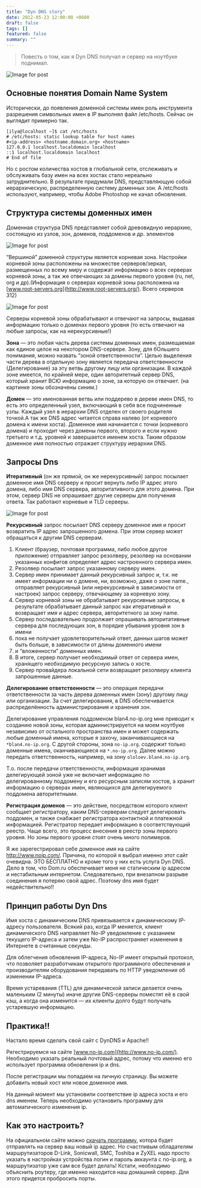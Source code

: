 ```yaml
---
title: "Dyn DNS story"
date: 2012-05-23 12:00:00 +0600
draft: false
tags: []
featured: false
summary: ""
---
```


> Повесть о том, как я Dyn DNS получал и сервер на ноутбуке поднимал.

![Image for post](https://miro.medium.com/max/650/0*v-mynggPV7aFAn3E.jpg)

## Основные понятия Domain Name System

Исторически, до появления доменной системы имен роль инструмента разрешения символьных имен в IP выполнял файл /etc/hosts. Сейчас он выглядит примерно так.

```shell
[ilya@localhost ~]$ cat /etc/hosts
# /etc/hosts: static lookup table for host names
#<ip-address> <hostname.domain.org> <hostname>
127.0.0.1 localhost.localdomain localhost
::1 localhost.localdomain localhost
# End of file
```

Но с ростом количества хостов в глобальной сети, отслеживать и обслуживать базу имен на всех хостах стало нереально затруднительно. В результате придумали DNS, представляющую собой иерархическую, распределенную систему доменных зон. А /etc/hosts используют, например, чтобы Adobe Photoshop не качал обновления.

## Структура системы доменных имен

Доменная структура DNS представляет собой древовидную иерархию, состоящую из узлов, зон, доменов, поддоменов и др. элементов

![Image for post](https://miro.medium.com/max/1024/0*KWmL5PBYCp2FsKIE.png)

“Вершиной” доменной структуры является корневая зона. Настройки корневой зоны расположены на множестве серверов/зеркал, размещенных по всему миру и содержат информацию о всех серверах корневой зоны, а так же отвечающих за домены первого уровня (ru, net, org и др).(Информация о серверах корневой зоны расположена на [www.root-servers.org](http://www.root-servers.org/). Всего серверов 312)

![Image for post](https://miro.medium.com/max/1024/0*9LhVymSuGWP7nWNw.png)

Серверы корневой зоны обрабатывают и отвечают на запросы, выдавая информацию только о доменах первого уровня (то есть отвечают на любые запросы, как на нерекурсивные!)

**Зона** — это любая часть дерева системы доменных имен, размещаемая как единое целое на некотором DNS-сервере. Зону, для бОльшего понимания, можно назвать “зоной ответственности”. Целью выделения части дерева в отдельную зону является передача ответственности (Делегирование) за эту ветвь другому лицу или организации. В каждой зоне имеется, по крайней мере, один авторитетный сервер DNS, который хранит ВСЮ информацию о зоне, за которую он отвечает. (на картинке зоны обозначены синим.)

**Домен** — это именованная ветвь или поддерево в дереве имен DNS, то есть это определенный узел, включающий в себя все подчиненные узлы. Каждый узел в иерархии DNS отделен от своего родителя точкой.А так же DNS адрес читается справа налево (от корневого домена к имени хоста). Доменное имя начинается с точки (корневого домена) и проходит через домены первого, второго и если нужно третьего и т.д. уровней и завершается именем хоста. Таким образом доменное имя полностью отражает структуру иерархии DNS.

## Запросы Dns

**Итеративный** (он же прямой, он же нерекурсивный) запрос посылает доменное имя DNS серверу и просит вернуть либо IP адрес этого домена, либо имя DNS сервера, авторитативного для этого домена. При этом, сервер DNS не опрашивает другие серверы для получения ответа. Так работают корневые и TLD серверы.

![Image for post](https://miro.medium.com/max/1024/0*hWqUAUCrvq2FJZaC.png)

**Рекурсивный** запрос посылает DNS серверу доменное имя и просит возвратить IP адрес запрошенного домена. При этом сервер может обращаться к другим DNS серверам.

1. Клиент (браузер, почтовая программа, либо любое другое приложение) отправляет запрос резолверу, резолвер на основании указанных конфигов определяет адрес настроенного сервера имен.
2. Резолвер посылает запрос указанному серверу имен.
3. Сервер имен принимает данный рекурсивный запрос и, т.к. не имеет информации ни о домене, ни, возможно, даже о зоне name., отправляет рекурсивный (или нерекурсивный в зависимости от настроек) запрос серверу, отвечающему за корневую зону.
4. Сервер корневой зоны не обрабатывает рекурсивные запросы, в результате обрабатывает данный запрос как итеративный и возвращает имя и адрес сервера, авторитетного за зону name.
5. Сервер последовательно продолжает опрашивать авторитативные сервера для последующих зон, в порядке убывания уровня зон в имени
6. пока не получает удовлетворительный ответ, данных шагов может быть больше, в зависимости от длины доменного имени
7. и “вложенности” доменных имен.
8. В итоге, сервер получает необходимый ответ от сервера имен, хранящего необходимую ресурсную запись о хосте.
9. Сервер провайдера локальной сети возвращает резолверу клиента запрошенные данные.

**Делегирование ответственности** — это операция передачи ответственности за часть дерева доменных имен (зону) другому лицу или организации. За счет делегирования, в DNS обеспечивается распределённость администрирования и хранения зон.

Делегирование управления поддоменом blan4.no-ip.org мне приводит к созданию новой зоны, которая администрируется на моем ноутбуке независимо от остального пространства имен и может содержать любые доменный имена, которые я захочу, заканчивающиеся на `*blan4.no-ip.org`. С другой стороны, зона `no-ip.org`. содержит только доменные имена, оканчивающиеся на `*.no-ip.org`. Далее можно передать ответственность, например, на зону `ololoev.blan4.no-ip.org`.

Т.о. после передачи ответственности, информация хранимая делегирующей зоной уже не включает информацию по делегированному поддомену и его ресурсным записям хостов, а хранит информацию о серверах имен, являющихся для делегируемого поддомена авторитетными.

**Регистрация доменов** — это действие, посредством которого клиент сообщает регистратору, каким DNS-серверам следует делегировать поддомен, и также снабжает регистратора контактной и платежной информацией. Регистратор передает информацию в соответствующий реестр. Чаще всего, это процесс внесения в реестр зоны первого уровня. Но зоны первого уровня стоят очень много полимеров.

Я же зарегестрировал себе доменное имя на сайте http://www.noip.com/. Причина, по которой я выбрал именно этот сайт очевидна. ЭТО БЕСПЛАТНО и кроме того у них есть услуга Dyn DNS. Дело в том, что Dom.ru обеспечивает меня не статическим ip адресом и нестабильным интернетом. Следовательно, при внезапном разрыве соединения я потеряю свой адрес. Поэтому dns имя будет недействительно!!

## Принцип работы Dyn Dns

Имя хоста с динамическим DNS привязывается к динамическому IP-адресу пользователя. Всякий раз, когда IP меняется, клиент динамического DNS направляет No-IP уведомление с указанием текущего IP-адреса и затем уже No-IP распространяет изменения в Интернете в считанные секунды.

Для облегчения обновления IP-адреса, No-IP имеет открытый протокол, что позволяет разработчикам открытого программного обеспечения и производителям оборудования передавать по HTTP уведомления об изменении IP-адреса.

Время устаревания (TTL) для динамической записи делается очень маленьким (2 минуты) иначе другие DNS-серверы поместят её в свой кэш, а когда она изменится — их клиенты долго будут получать устаревшую информацию.

## Практика!!

Настало время сделать свой сайт с DynDNS и Apache!!

Регестрируемся на сайте [www.no-ip.com](http://www.no-ip.com/). Необходимо указать реальный почтовый адрес, потому что именно его использует программа обновления ip и dns.

После регистрации мы попадаем на личную страницу. Вы можете добавить новый хост или новое доменное имя.

На данный момент мы установили соответствие ip адреса хоста и его dns именем. Теперь необходимо установить программу для автоматического изменения ip.

## Как это настроить?

На официальном сайте можно [скачать программу](http://www.no-ip.com/downloads.php), котора будет отправлять на сервер ваш новый ip адрес. Но счастливым обладателям маршрутизаторов D-Link, Sonicwall, SMC, Toshiba и ZyXEL надо просто указать в настройках устройства логин и пароль аккаунта с no-ip.org, а маршрутизатор уже сам все будет делать! Кстати, необходимо объяснить роутеру, где именно находится наш домашний сервер. Для этого придется пробросить порты.
